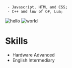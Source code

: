 ```
 - Javascript, HTML and CSS;
 - C++ and low of C#, Lua;
```
![hello](https://github-readme-stats.vercel.app/api?username=sickog0d&show_icons=true&theme=radical)
![world](https://github-readme-stats.vercel.app/api/top-langs/?username=sickog0d&layout=compact)

# Skills
 - Hardware Advanced
 - English Intermediary
